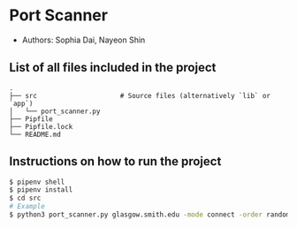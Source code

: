# Port Scanner

* Authors: Sophia Dai, Nayeon Shin

## List of all files included in the project
```
.
├── src                     # Source files (alternatively `lib` or `app`)
│   └── port_scanner.py
├── Pipfile
├── Pipfile.lock
└── README.md
```

## Instructions on how to run the project
```bash
$ pipenv shell
$ pipenv install
$ cd src
# Example
$ python3 port_scanner.py glasgow.smith.edu -mode connect -order random -ports known
```
